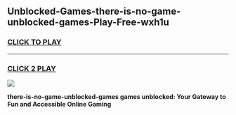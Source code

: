 
## Unblocked-Games-there-is-no-game-unblocked-games-Play-Free-wxh1u
<h3>
<a href="https://premium76.site?title=there-is-no-game-unblocked-games&ref=23A">CLICK TO PLAY</a></h3>
<hr>

<h3>
<a href="https://premium76.site?title=there-is-no-game-unblocked-games&ref=23A">CLICK 2 PLAY</a>
  
</h3>

<a href="https://premium76.site?title=there-is-no-game-unblocked-games&ref=23A"><img src="https://clearcache.store/games.png"></a>


**there-is-no-game-unblocked-games games unblocked: Your Gateway to Fun and Accessible Online Gaming**

